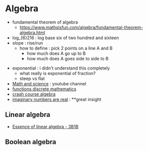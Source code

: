 # Algebra
- fundamental theorem of algebra
    - https://www.mathsisfun.com/algebra/fundamental-theorem-algebra.html
- log_{6}216 : log base six of two hundred and sixteen
- slope : rise/run
    - how to define : pick 2 points on a line A and B
        - how much does A go up to B
        - how much does A goes side to side to B

* exponential : i didn't understand this completely
    * what really is exponential of fraction?
    * steep vs flat
* [Math and science](Math-and-science) : youtube channel
* [functions discrete mathematics](functions-discrete-mathematics)
* [crash course algebra](crash-course-algebra)
* [imaginary numbers are real](imaginary-numbers-are-real) : **great insight

## Linear algebra
* [Essence of linear algebra - 3B1B](Essence-of-linear-algebra)

## Boolean algebra
